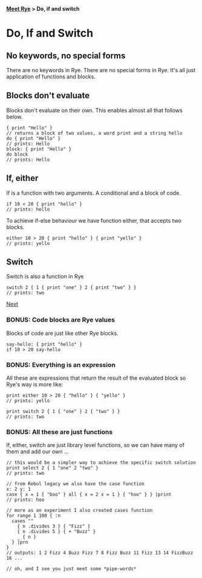 <b><a href="./TOUR_0.html">Meet Rye</a> > Do, if and switch</b>

# Do, If and Switch

## No keywords, no special forms

There are no keywords in Rye. There are no special forms in Rye. It's all just application of functions and blocks.

## Blocks don't evaluate

Blocks don't evaluate on their own. This enables almost all that follows below.

```rye
{ print "Hello" }
// returns a block of two values, a word print and a string hello
do { print "Hello" }
// prints: Hello
block: { print "Hello" }
do block
// prints: Hello
```

## If, either

If is a function with two arguments. A conditional and a block of code.

```rye
if 10 < 20 { print "hello" }
// prints: hello
```
To achieve if-else behaviour we have function either, that accepts two blocks.

```rye
either 10 > 20 { print "hello" } { print "yello" }
// prints: yello
```

## Switch

Switch is also a function in Rye

```rye
switch 2 { 1 { print "one" } 2 { print "two" } }
// prints: two
```

<a class="foot" href="./TOUR_3.html" class="next">Next</a>


### BONUS: Code blocks are Rye values

Blocks of code are just like other Rye blocks.

```rye
say-hello: { print "hello" }
if 10 > 20 say-hello
```

### BONUS: Everything is an expression

All these are expressions that return the result of the evaluated block so Rye's way is more like:

```rye
print either 10 > 20 { "hello" } { "yello" }
// prints: yello

print switch 2 { 1 { "one" } 2 { "two" } }
// prints: two
```

### BONUS: All these are just functions

If, either, switch are just library level functions, so we can have many of them and add our own ...

```rye
// this would be a simpler way to achieve the specific switch solution
print select 2 { 1 "one" 2 "two" }
// prints: two

// from Rebol legacy we also have the case function
x: 2 y: 1
case { x = 1 { "boo" } all { x = 2 x = 1 } { "hoo" } } |print
// prints: hoo

// more as an experiment I also created cases function
for range 1 100 { :n
  cases ""
    { n .divides 3 } { "Fizz" }
    { n .divides 5 } { + "Buzz" }
    _ { n }
  } |prn
}
// outputs: 1 2 Fizz 4 Buzz Fizz 7 8 Fizz Buzz 11 Fizz 13 14 FizzBuzz 16 ...

// oh, and I see you just meet some *pipe-words*
```
